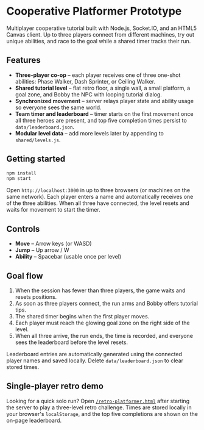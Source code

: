 # Cooperative Platformer Prototype

Multiplayer cooperative tutorial built with Node.js, Socket.IO, and an HTML5 Canvas client. Up to three players connect from different machines, try out unique abilities, and race to the goal while a shared timer tracks their run.

## Features

- **Three-player co-op** – each player receives one of three one-shot abilities: Phase Walker, Dash Sprinter, or Ceiling Walker.
- **Shared tutorial level** – flat retro floor, a single wall, a small platform, a goal zone, and Bobby the NPC with looping tutorial dialog.
- **Synchronized movement** – server relays player state and ability usage so everyone sees the same world.
- **Team timer and leaderboard** – timer starts on the first movement once all three heroes are present, and top five completion times persist to `data/leaderboard.json`.
- **Modular level data** – add more levels later by appending to `shared/levels.js`.

## Getting started

```bash
npm install
npm start
```

Open `http://localhost:3000` in up to three browsers (or machines on the same network). Each player enters a name and automatically receives one of the three abilities. When all three have connected, the level resets and waits for movement to start the timer.

## Controls

- **Move** – Arrow keys (or WASD)
- **Jump** – Up arrow / W
- **Ability** – Spacebar (usable once per level)

## Goal flow

1. When the session has fewer than three players, the game waits and resets positions.
2. As soon as three players connect, the run arms and Bobby offers tutorial tips.
3. The shared timer begins when the first player moves.
4. Each player must reach the glowing goal zone on the right side of the level.
5. When all three arrive, the run ends, the time is recorded, and everyone sees the leaderboard before the level resets.

Leaderboard entries are automatically generated using the connected player names and saved locally. Delete `data/leaderboard.json` to clear stored times.

## Single-player retro demo

Looking for a quick solo run? Open [`/retro-platformer.html`](public/retro-platformer.html) after starting the server to play a three-level retro challenge. Times are stored locally in your browser's `localStorage`, and the top five completions are shown on the on-page leaderboard.
